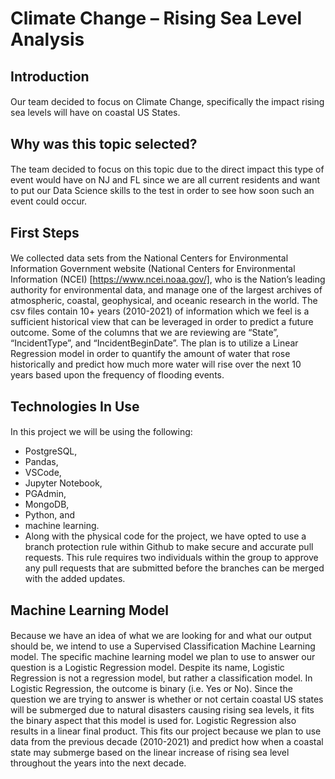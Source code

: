
# Climate Change – Rising Sea Level Analysis

## Introduction
####
Our team decided to focus on Climate Change, specifically the impact rising sea levels will have on coastal US States. 

## Why was this topic selected? 
####
The team decided to focus on this topic due to the direct impact this type of event would have on NJ and FL since we are all current residents and want to put our Data Science skills to the test in order to see how soon such an event could occur.

## First Steps
####
We collected data sets from the National Centers for Environmental Information Government website (National Centers for Environmental Information (NCEI) [https://www.ncei.noaa.gov/], who is the Nation’s leading authority for environmental data, and manage one of the largest archives of atmospheric, coastal, geophysical, and oceanic research in the world. The csv files contain 10+ years (2010-2021) of information which we feel is a sufficient historical view that can be leveraged in order to predict a future outcome. Some of the columns that we are reviewing are “State”, “IncidentType”, and “IncidentBeginDate”. The plan is to utilize a Linear Regression model in order to quantify the amount of water that rose historically and predict how much more water will rise over the next 10 years based upon the frequency of flooding events.

## Technologies In Use
####
In this project we will be using the following: 
* PostgreSQL, 
* Pandas, 
* VSCode, 
* Jupyter Notebook, 
* PGAdmin, 
* MongoDB, 
* Python, and 
* machine learning. 
* Along with the physical code for the project, we have opted to use a branch protection rule within Github to make secure and accurate pull requests. This rule requires two individuals within the group to approve any pull requests that are submitted before the branches can be merged with the added updates. 

## Machine Learning Model
####
Because we have an idea of what we are looking for and what our output should be, we intend to use a Supervised Classification Machine Learning model. The specific machine learning model we plan to use to answer our question is a Logistic Regression model. Despite its name, Logistic Regression is not a regression model, but rather a classification model. In Logistic Regression, the outcome is binary (i.e. Yes or No). Since the question we are trying to answer is whether or not certain coastal US states will be submerged due to natural disasters causing rising sea levels, it fits the binary aspect that this model is used for. Logistic Regression also results in a linear final product. This fits our project because we plan to use data from the previous decade (2010-2021) and predict how when a coastal state may submerge based on the linear increase of rising sea level throughout the years into the next decade.


